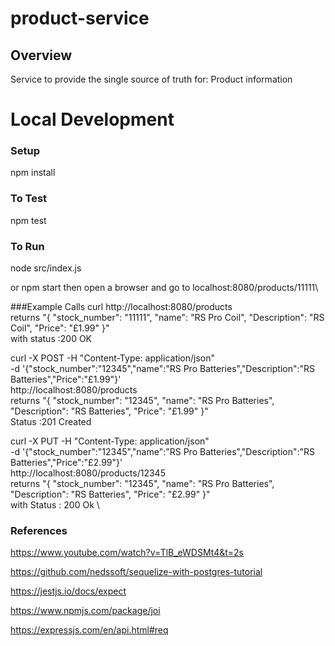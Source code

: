 # product-service

## Overview

Service to provide the single source of truth for:
Product information

# Local Development

### Setup
npm install

### To Test
npm test

### To Run
node src/index.js

or
npm start
then open a browser and go to localhost:8080/products/11111\

###Example Calls
curl http://localhost:8080/products \
    returns "{
    "stock_number": "11111",
    "name": "RS Pro Coil",
    "Description": "RS Coil",
    "Price": "£1.99"
}" \
with status :200 OK

curl -X POST -H "Content-Type: application/json" \
 -d '{"stock_number":"12345","name":"RS Pro Batteries","Description":"RS Batteries","Price":"£1.99"}' \
 http://localhost:8080/products \
    returns "{
    "stock_number": "12345",
    "name": "RS Pro Batteries",
    "Description": "RS Batteries",
    "Price": "£1.99"
}" \
Status :201 Created

curl -X PUT -H "Content-Type: application/json" \
 -d '{"stock_number":"12345","name":"RS Pro Batteries","Description":"RS Batteries","Price":"£2.99"}' \
 http://localhost:8080/products/12345  \
    returns "{
    "stock_number": "12345",
    "name": "RS Pro Batteries",
    "Description": "RS Batteries",
    "Price": "£2.99"
}" \
with Status : 200 Ok \

### References
https://www.youtube.com/watch?v=TlB_eWDSMt4&t=2s

https://github.com/nedssoft/sequelize-with-postgres-tutorial

https://jestjs.io/docs/expect

https://www.npmjs.com/package/joi

https://expressjs.com/en/api.html#req 
